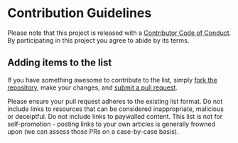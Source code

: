 # Contribution Guidelines

Please note that this project is released with a [Contributor Code of Conduct](code-of-conduct.md). By participating in this project you agree to abide by its terms.

## Adding items to the list

If you have something awesome to contribute to the list, simply [fork the repository](https://help.github.com/en/articles/fork-a-repo), make your changes, and [submit a pull request](https://help.github.com/en/articles/creating-a-pull-request).

Please ensure your pull request adheres to the existing list format. Do not include links to resources that can be considered inappropriate, malicious or deceiptful. Do not include links to paywalled content. This list is not for self-promotion - posting links to your own articles is generally frowned upon (we can assess those PRs on a case-by-case basis).